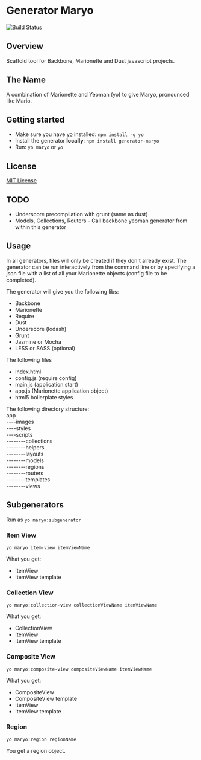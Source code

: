 # Generator Maryo
[![Build Status](https://secure.travis-ci.org/simonblee/generator-marionette.png?branch=master)](https://travis-ci.org/simonblee/generator-marionette)

## Overview
Scaffold tool for Backbone, Marionette and Dust javascript projects. 

## The Name
A combination of Marionette and Yeoman (yo) to give Maryo, pronounced like Mario.

## Getting started
- Make sure you have [yo](https://github.com/yeoman/yo) installed:
    `npm install -g yo`
- Install the generator **locally**: `npm install generator-maryo`
- Run: `yo maryo` or `yo`

## License
[MIT License](http://en.wikipedia.org/wiki/MIT_License)

## TODO
* Underscore precompilation with grunt (same as dust)
* Models, Collections, Routers - Call backbone yeoman generator from within this generator

## Usage
In all generators, files will only be created if they don't already exist. The generator can be run
interactively from the command line or by specifying a json file with a list of all your Marionette
objects (config file to be completed).

The generator will give you the following libs:
* Backbone
* Marionette
* Require
* Dust
* Underscore (lodash)
* Grunt
* Jasmine or Mocha
* LESS or SASS (optional)

The following files
* index.html
* config.js (require config)
* main.js (application start)
* app.js (Marionette application object)
* html5 boilerplate styles

The following directory structure:  
app  
----images  
----styles  
----scripts  
--------collections  
--------helpers  
--------layouts  
--------models  
--------regions  
--------routers  
--------templates  
--------views  

## Subgenerators
Run as `yo maryo:subgenerator`

### Item View
`yo maryo:item-view itemViewName`

What you get:
* ItemView
* ItemView template

### Collection View
`yo maryo:collection-view collectionViewName itemViewName`

What you get:
* CollectionView
* ItemView
* ItemView template

### Composite View
`yo maryo:composite-view compositeViewName itemViewName`

What you get:
* CompositeView
* CompositeView template
* ItemView
* ItemView template

### Region
`yo maryo:region regionName`

You get a region object.
